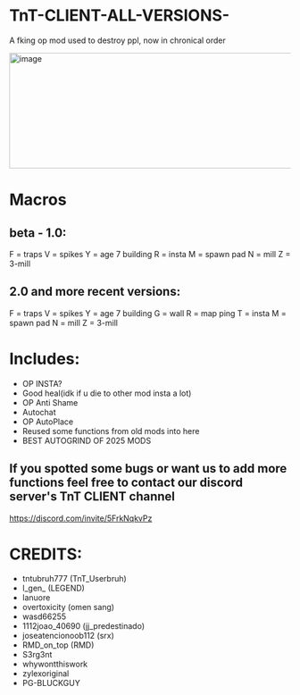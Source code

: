 # TnT-CLIENT-ALL-VERSIONS-
A fking op mod used to destroy ppl, now in chronical order

<img width="880" height="207" alt="image" src="https://github.com/user-attachments/assets/2fea4928-c404-4c19-9e5f-47a1a3e6d5c6" />

# Macros
## beta - 1.0:
F = traps
V = spikes
Y = age 7 building
R = insta
M = spawn pad
N = mill
Z = 3-mill

## 2.0 and more recent versions:
F = traps
V = spikes
Y = age 7 building
G = wall
R = map ping
T = insta
M = spawn pad
N = mill
Z = 3-mill

# Includes:
- OP INSTA?
- Good heal(idk if u die to other mod insta a lot)
- OP Anti Shame
- Autochat
- OP AutoPlace
- Reused some functions from old mods into here
- BEST AUTOGRIND OF 2025 MODS

## If you spotted some bugs or want us to add more functions feel free to contact our discord server's TnT CLIENT channel
https://discord.com/invite/5FrkNqkvPz
# CREDITS:
- tntubruh777 (TnT_Userbruh)
- l_gen_ (LEGEND)
- lanuore
- overtoxicity (omen sang)
- wasd66255
- 1112joao_40690 (jj_predestinado)
- joseatencionoob112 (srx)
- RMD_on_top (RMD)
- S3rg3nt
- whywontthiswork
- zylexoriginal
- PG-BLUCKGUY
